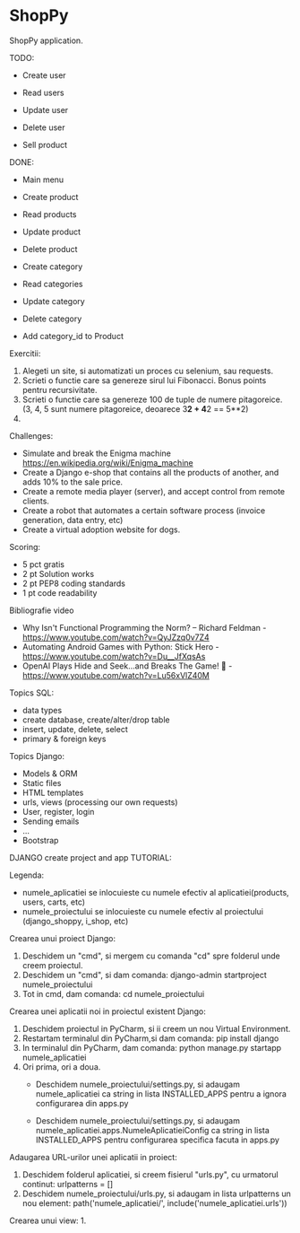 # ShopPy
ShopPy application.

TODO:

- Create user
- Read users
- Update user 
- Delete user
    
- Sell product 

DONE:
    
- Main menu
- Create product
- Read products
- Update product
- Delete product

- Create category
- Read categories
- Update category
- Delete category 

- Add category_id to Product

Exercitii:
1. Alegeti un site, si automatizati un proces cu selenium, sau requests.
2. Scrieti o functie care sa genereze sirul lui Fibonacci. Bonus points pentru recursivitate.
3. Scrieti o functie care sa genereze 100 de tuple de numere pitagoreice. (3, 4, 5 sunt numere pitagoreice, deoarece 3**2 + 4**2  == 5**2)
4. 

Challenges:
- Simulate and break the Enigma machine https://en.wikipedia.org/wiki/Enigma_machine
- Create a Django e-shop that contains all the products of another, and adds 10% to the sale price.
- Create a remote media player (server), and accept control from remote clients.
- Create a robot that automates a certain software process (invoice generation, data entry, etc)
- Create a virtual adoption website for dogs.

Scoring:
- 5 pct gratis
- 2 pt Solution works
- 2 pt PEP8 coding standards
- 1 pt code readability


Bibliografie video 
- Why Isn't Functional Programming the Norm? – Richard Feldman - https://www.youtube.com/watch?v=QyJZzq0v7Z4
- Automating Android Games with Python: Stick Hero -  https://www.youtube.com/watch?v=Du__JfXqsAs
- OpenAI Plays Hide and Seek…and Breaks The Game! 🤖 -  https://www.youtube.com/watch?v=Lu56xVlZ40M

Topics SQL:
- data types
- create database, create/alter/drop table
- insert, update, delete, select
- primary & foreign keys

Topics Django:
- Models & ORM
- Static files
- HTML templates
- urls, views (processing our own requests)
- User, register, login
- Sending emails
- ...
- Bootstrap

DJANGO create project and app TUTORIAL:

Legenda:
- numele_aplicatiei se inlocuieste cu numele efectiv al aplicatiei(products, users, carts, etc)
- numele_proiectului se inlocuieste cu numele efectiv al proiectului (django_shoppy, i_shop, etc)

Crearea unui proiect Django:
1. Deschidem un "cmd", si mergem cu comanda "cd" spre folderul unde creem proiectul.
2. Deschidem un "cmd", si dam comanda:
    django-admin startproject numele_proiectului
3. Tot in cmd, dam comanda:
    cd numele_proiectului

Crearea unei aplicatii noi in proiectul existent Django:
1. Deschidem proiectul in PyCharm, si ii creem un nou Virtual Environment.
2. Restartam terminalul din PyCharm,si dam comanda:
    pip install django
3. In terminalul din PyCharm, dam comanda:
    python manage.py startapp numele_aplicatiei
4. Ori prima, ori a doua.
    - Deschidem numele_proiectului/settings.py, si adaugam numele_aplicatiei 
      ca string in lista INSTALLED_APPS pentru a ignora configurarea din apps.py

    - Deschidem numele_proiectului/settings.py, si adaugam 
      numele_aplicatiei.apps.NumeleAplicatieiConfig ca string in lista INSTALLED_APPS
      pentru configurarea specifica facuta in apps.py

Adaugarea URL-urilor unei aplicatii in proiect:
1. Deschidem folderul aplicatiei, si creem fisierul "urls.py", cu urmatorul continut:
    urlpatterns = []
2. Deschidem numele_proiectului/urls.py, si adaugam in lista urlpatterns un nou element:
    path('numele_aplicatiei/', include('numele_aplicatiei.urls'))
   
Crearea unui view:
1. 